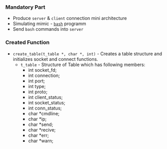 
### Mandatory Part
- Produce `server` & `client` connection mini architecture
- Simulating mimic - [`bash`](https://www.gnu.org/savannah-checkouts/gnu/bash/manual/bash.html) programm
- Send `bash` commands into `server`

### Created Function
- `create_table(t_table *, char *, int)` - Creates a table structure and initializes socket and connect functions.
    - `t_table` - Structure of Table which has following members:
        - int   socket_fd;
        - int   connection;
        - int   port;
        - int   type;
        - int   proto;
        - int   client_status;
        - int   socket_status;
        - int   conn_status;
        - char  *cmdline;
        - char  *ip;
        - char  *send;
        - char  *recive;
        - char  *err;
        - char  *warn;


